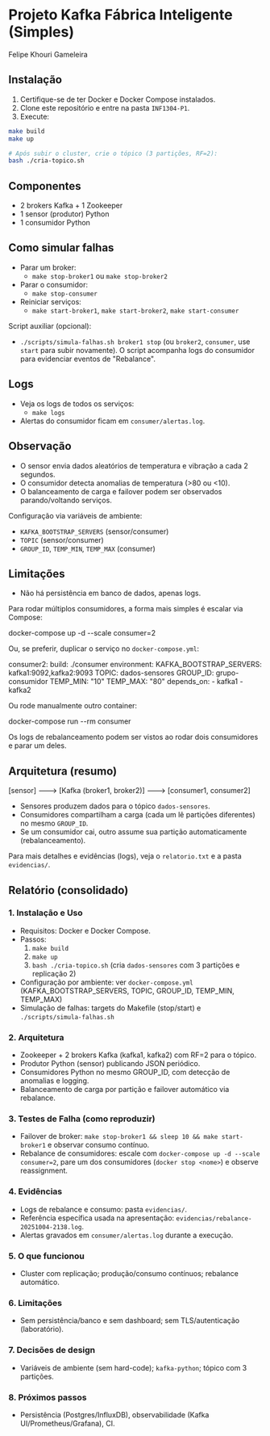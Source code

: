 # Projeto Kafka Fábrica Inteligente (Simples)

Felipe Khouri Gameleira

## Instalação

1. Certifique-se de ter Docker e Docker Compose instalados.
2. Clone este repositório e entre na pasta `INF1304-P1`.
3. Execute:

```bash
make build
make up

# Após subir o cluster, crie o tópico (3 partições, RF=2):
bash ./cria-topico.sh
```

## Componentes
- 2 brokers Kafka + 1 Zookeeper
- 1 sensor (produtor) Python
- 1 consumidor Python

## Como simular falhas
- Parar um broker:
  - `make stop-broker1` ou `make stop-broker2`
- Parar o consumidor:
  - `make stop-consumer`
- Reiniciar serviços:
  - `make start-broker1`, `make start-broker2`, `make start-consumer`

Script auxiliar (opcional):
- `./scripts/simula-falhas.sh broker1 stop` (ou `broker2`, `consumer`, use `start` para subir novamente). O script acompanha logs do consumidor para evidenciar eventos de "Rebalance".

## Logs
- Veja os logs de todos os serviços:
  - `make logs`
 - Alertas do consumidor ficam em `consumer/alertas.log`.

## Observação
- O sensor envia dados aleatórios de temperatura e vibração a cada 2 segundos.
- O consumidor detecta anomalias de temperatura (>80 ou <10).
- O balanceamento de carga e failover podem ser observados parando/voltando serviços.

Configuração via variáveis de ambiente:
- `KAFKA_BOOTSTRAP_SERVERS` (sensor/consumer)
- `TOPIC` (sensor/consumer)
- `GROUP_ID`, `TEMP_MIN`, `TEMP_MAX` (consumer)

## Limitações
- Não há persistência em banco de dados, apenas logs.

Para rodar múltiplos consumidores, a forma mais simples é escalar via Compose:

docker-compose up -d --scale consumer=2

Ou, se preferir, duplicar o serviço no `docker-compose.yml`:

  consumer2:
    build: ./consumer
    environment:
      KAFKA_BOOTSTRAP_SERVERS: kafka1:9092,kafka2:9093
      TOPIC: dados-sensores
      GROUP_ID: grupo-consumidor
      TEMP_MIN: "10"
      TEMP_MAX: "80"
    depends_on:
      - kafka1
      - kafka2

Ou rode manualmente outro container:

docker-compose run --rm consumer

Os logs de rebalanceamento podem ser vistos ao rodar dois consumidores e parar um deles.

## Arquitetura (resumo)

[sensor] ---> [Kafka (broker1, broker2)] ---> [consumer1, consumer2]

- Sensores produzem dados para o tópico `dados-sensores`.
- Consumidores compartilham a carga (cada um lê partições diferentes) no mesmo `GROUP_ID`.
- Se um consumidor cai, outro assume sua partição automaticamente (rebalanceamento).

Para mais detalhes e evidências (logs), veja o `relatorio.txt` e a pasta `evidencias/`.

## Relatório (consolidado)

### 1. Instalação e Uso
- Requisitos: Docker e Docker Compose.
- Passos:
  1) `make build`
  2) `make up`
  3) `bash ./cria-topico.sh` (cria `dados-sensores` com 3 partições e replicação 2)
- Configuração por ambiente: ver `docker-compose.yml` (KAFKA_BOOTSTRAP_SERVERS, TOPIC, GROUP_ID, TEMP_MIN, TEMP_MAX)
- Simulação de falhas: targets do Makefile (stop/start) e `./scripts/simula-falhas.sh`

### 2. Arquitetura
- Zookeeper + 2 brokers Kafka (kafka1, kafka2) com RF=2 para o tópico.
- Produtor Python (sensor) publicando JSON periódico.
- Consumidores Python no mesmo GROUP_ID, com detecção de anomalias e logging.
- Balanceamento de carga por partição e failover automático via rebalance.

### 3. Testes de Falha (como reproduzir)
- Failover de broker: `make stop-broker1 && sleep 10 && make start-broker1` e observar consumo contínuo.
- Rebalance de consumidores: escale com `docker-compose up -d --scale consumer=2`, pare um dos consumidores (`docker stop <nome>`) e observe reassignment.

### 4. Evidências
- Logs de rebalance e consumo: pasta `evidencias/`.
- Referência específica usada na apresentação: `evidencias/rebalance-20251004-2138.log`.
- Alertas gravados em `consumer/alertas.log` durante a execução.

### 5. O que funcionou
- Cluster com replicação; produção/consumo contínuos; rebalance automático.

### 6. Limitações
- Sem persistência/banco e sem dashboard; sem TLS/autenticação (laboratório).

### 7. Decisões de design
- Variáveis de ambiente (sem hard-code); `kafka-python`; tópico com 3 partições.

### 8. Próximos passos
- Persistência (Postgres/InfluxDB), observabilidade (Kafka UI/Prometheus/Grafana), CI.
